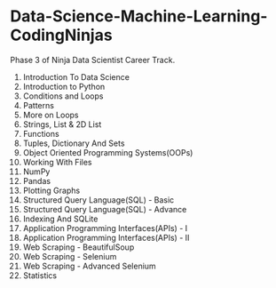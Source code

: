 # Data-Science-Machine-Learning-CodingNinjas
Phase 3 of Ninja Data Scientist Career Track.

1. Introduction To Data Science
2. Introduction to Python
3. Conditions and Loops
4. Patterns 
5. More on Loops
6. Strings, List & 2D List
7. Functions
8. Tuples, Dictionary And Sets
9. Object Oriented Programming Systems(OOPs)
10. Working With Files
11. NumPy
12. Pandas
13. Plotting Graphs 
14. Structured Query Language(SQL) - Basic
15. Structured Query Language(SQL) - Advance
16. Indexing And SQLite
17. Application Programming Interfaces(APIs) - I 
18. Application Programming Interfaces(APIs) - II
19. Web Scraping - BeautifulSoup
20. Web Scraping - Selenium
21. Web Scraping - Advanced Selenium
22. Statistics
